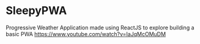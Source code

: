 # SleepyPWA

Progressive Weather Application made using ReactJS to explore building a basic PWA
https://www.youtube.com/watch?v=IaJqMcOMuDM
